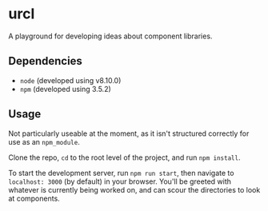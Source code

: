 # urcl

A playground for developing ideas about component libraries.

## Dependencies

- `node` (developed using v8.10.0)
- `npm` (developed using 3.5.2)

## Usage

Not particularly useable at the moment, as it isn't structured correctly for use as an `npm_module`.

Clone the repo, `cd` to the root level of the project, and run `npm install`.

To start the development server, run `npm run start`, then navigate to `localhost: 3000` (by default) in your browser.
You'll be greeted with whatever is currently being worked on, and can scour the directories to look at components.


